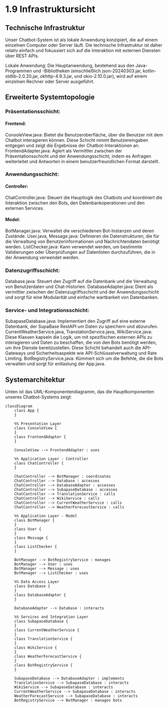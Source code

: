 # 1.9 Infrastruktursicht
## Technische Infrastruktur

Unser Chatbot-System ist als lokale Anwendung konzipiert, die auf einem einzelnen Computer oder Server läuft. Die technische Infrastruktur ist daher relativ einfach und fokussiert sich auf die Interaktion mit externen Diensten über REST APIs.

Lokale Anwendung: Die Hauptanwendung, bestehend aus den Java-Programmen und -Bibliotheken (einschließlich json-20240303.jar, kotlin-stdlib-2.0.20.jar, okhttp-4.9.3.jar, und okio-2.10.0.jar), wird auf einem einzelnen Rechner oder Server ausgeführt.

## Erweiterte Systemtopologie

### Präsentationsschicht:
#### Frontend:
ConsoleView.java: 
Bietet die Benutzeroberfläche, über die Benutzer mit dem Chatbot interagieren können. Diese Schicht nimmt Benutzereingaben entgegen und zeigt die Ergebnisse der Chatbot-Interaktionen an.
FrontendAdapter.java: 
Agiert als Vermittler zwischen der Präsentationsschicht und der Anwendungsschicht, indem es Anfragen weiterleitet und Antworten in einem benutzerfreundlichen Format darstellt.

### Anwendungsschicht:
#### Controller:
ChatController.java: 
Steuert die Hauptlogik des Chatbots und koordiniert die Interaktion zwischen den Bots, den Datenbankoperationen und den externen Services.
#### Model:
BotManager.java: 
Verwaltet die verschiedenen Bot-Instanzen und deren Zustände.
User.java, Message.java: 
Definieren die Datenstrukturen, die für die Verwaltung von Benutzerinformationen und Nachrichtendaten benötigt werden.
ListChecker.java: 
Kann verwendet werden, um bestimmte Validierungen oder Überprüfungen auf Datenlisten durchzuführen, die in der Anwendung verwendet werden.

### Datenzugriffsschicht:
Database.java: 
Steuert den Zugriff auf die Datenbank und die Verwaltung von Benutzerdaten und Chat-Historien.
DatabaseAdapter.java:
Dient als vermittler zwischen der Datenzugriffsschicht und der Anwendungsschicht und sorgt für eine Modularität und einfache wartbarkeit von Datenbanken.

### Service- und Integrationsschicht:
SubapaseDatabase.java: 
Implementiert den Zugriff auf eine externe Datenbank, der SupaBase RestAPI um Daten zu speichern und abzurufen.
CurrentWeatherService.java, TranslationService.java, WikiService.java: 
Diese Klassen kapseln die Logik, um mit spezifischen externen APIs zu interagieren und Daten zu beschaffen, die von den Bots benötigt werden, um ihre Dienste bereitzustellen. Diese Schicht behandelt auch die API-Gateways und Sicherheitsaspekte wie API-Schlüsselverwaltung und Rate Limiting.
BotRegistryService.java: 
Kümmert sich um die Befehle, die die Bots verwalten und sorgt für entlastung der App.java.

## Systemarchitektur

Unten ist das UML-Komponentendiagramm, das die Hauptkomponenten unseres Chatbot-Systems zeigt:

```mermaid
classDiagram
    class App {
    }

    %% Presentation Layer
    class ConsoleView {
    }
    class FrontendAdapter {
    }

    ConsoleView --> FrontendAdapter : uses

    %% Application Layer - Controller
    class ChatController {
    }

    ChatController --> BotManager : coordinates
    ChatController --> Database : accesses
    ChatController --> DatabaseAdapter : accesses
    ChatController --> SubapaseDatabase : accesses
    ChatController --> TranslationService : calls
    ChatController --> WikiService : calls
    ChatController --> CurrentWeatherService : calls
    ChatController --> WeatherForecastService : calls

    %% Application Layer - Model
    class BotManager {
    }
    class User {
    }
    class Message {
    }
    class ListChecker {
    }

    BotManager --> BotRegistryService : manages
    BotManager --> User : uses
    BotManager --> Message : uses
    BotManager --> ListChecker : uses

    %% Data Access Layer
    class Database {
    }
    class DatabaseAdapter {
    }

    DatabaseAdapter --> Database : interacts

    %% Services and Integration Layer
    class SubapaseDatabase {
    }
    class CurrentWeatherService {
    }
    class TranslationService {
    }
    class WikiService {
    }
    class WeatherForecastService {
    }
    class BotRegistryService {
    }

    SubapaseDatabase --> DatabaseAdapter : implements
    TranslationService --> SubapaseDatabase : interacts
    WikiService --> SubapaseDatabase : interacts
    CurrentWeatherService --> SubapaseDatabase : interacts
    WeatherForecastService --> SubapaseDatabase : interacts
    BotRegistryService --> BotManager : manages bots
